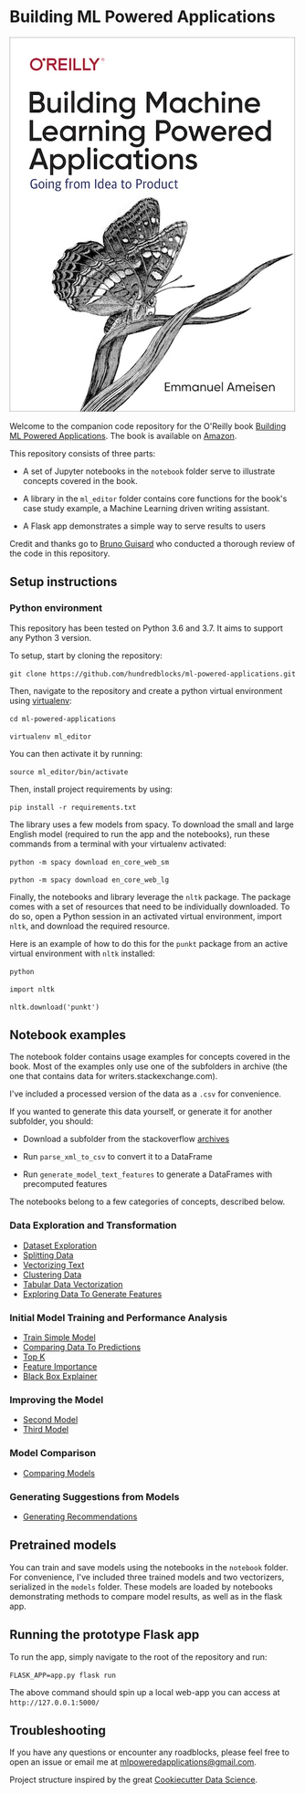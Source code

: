# Building ML Powered Applications

![Book cover](/images/ML_Powered_cover.jpg)

Welcome to the companion code repository for the O'Reilly book
[Building ML Powered Applications](http://bit.ly/mlpowered-oreilly).
The book is available on [Amazon](http://bit.ly/mlpowered).

This repository consists of three parts:
- A set of Jupyter notebooks in the `notebook` folder serve to illustrate
concepts covered in the book.

- A library in the `ml_editor` folder contains core functions for the book's
case study example, a Machine Learning driven writing assistant.

- A Flask app demonstrates a simple way to serve results to users

Credit and thanks go to [Bruno Guisard](https://www.linkedin.com/in/bruno-guisard/)
who conducted a thorough review of the code in this repository.

## Setup instructions

### Python environment

This repository has been tested on Python 3.6 and 3.7. It aims to support any
Python 3 version.

To setup, start by cloning the repository:

`git clone https://github.com/hundredblocks/ml-powered-applications.git`

Then, navigate to the repository and create a python virtual environment using
[virtualenv](https://pypi.org/project/virtualenv/):

`cd ml-powered-applications`

`virtualenv ml_editor`

You can then activate it by running:

`source ml_editor/bin/activate`

Then, install project requirements by using:

`pip install -r requirements.txt`

The library uses a few models from spacy. To download the small and large
English model (required to run the app and the notebooks), run these commands
from a terminal with your virtualenv activated:

`python -m spacy download en_core_web_sm`

`python -m spacy download en_core_web_lg`

Finally, the notebooks and library leverage the `nltk` package.
The package comes with a set of resources that need to be individually downloaded.
To do so, open a Python session in an activated virtual environment, import
`nltk`, and download the required resource.

Here is an example of how to do this for the `punkt` package from an active
virtual environment with `nltk` installed:

`python`

`import nltk`

`nltk.download('punkt')`

## Notebook examples

The notebook folder contains usage examples for concepts covered in the book.
Most of the examples only use one of the subfolders in archive (the one that
contains data for writers.stackexchange.com).

I've included a processed version of the data as a `.csv` for convenience.

If you wanted to generate this data yourself, or generate it for another subfolder,
you should:

- Download a subfolder from the stackoverflow [archives][archives]

- Run `parse_xml_to_csv` to convert it to a DataFrame

- Run `generate_model_text_features` to generate a DataFrames with precomputed
features

[archives]: https://archive.org/details/stackexchange

The notebooks belong to a few categories of concepts, described below.

### Data Exploration and Transformation

- [Dataset Exploration][DatasetExploration]
- [Splitting Data][SplittingData]
- [Vectorizing Text][VectorizingText]
- [Clustering Data][ClusteringData]
- [Tabular Data Vectorization][TabularDataVectorization]
- [Exploring Data To Generate Features][ExploringDataToGenerateFeatures]

### Initial Model Training and Performance Analysis

- [Train Simple Model][TrainSimpleModel]
- [Comparing Data To Predictions][ComparingDataToPredictions]
- [Top K][TopK]
- [Feature Importance][FeatureImportance]
- [Black Box Explainer][BlackBoxExplainer]

### Improving the Model

- [Second Model][SecondModel]
- [Third Model][ThirdModel]

### Model Comparison

- [Comparing Models][ComparingModels]

### Generating Suggestions from Models

- [Generating Recommendations][GeneratingRecommendations]

[BlackBoxExplainer]: ./notebooks/black_box_explainer.ipynb
[ClusteringData]: ./notebooks/clustering_data.ipynb
[ComparingDataToPredictions]: ./notebooks/comparing_data_to_predictions.ipynb
[ComparingModels]: ./notebooks/comparing_models.ipynb
[DatasetExploration]: ./notebooks/dataset_exploration.ipynb
[ExploringDataToGenerateFeatures]: ./notebooks/exploring_data_to_generate_features.ipynb
[FeatureImportance]: ./notebooks/feature_importance.ipynb
[GeneratingRecommendations]: ./notebooks/generating_recommendations.ipynb
[SecondModel]: ./notebooks/second_model.ipynb
[SplittingData]: ./notebooks/splitting_data.ipynb
[TabularDataVectorization]: ./notebooks/tabular_data_vectorization.ipynb
[ThirdModel]: ./notebooks/third_model.ipynb
[TopK]: ./notebooks/top_k.ipynb
[TrainSimpleModel]: ./notebooks/train_simple_model.ipynb
[VectorizingText]: ./notebooks/vectorizing_text.ipynb

## Pretrained models

You can train and save models using the notebooks in the `notebook` folder.
For convenience, I've included three trained models and two vectorizers,
serialized in the `models` folder.
These models are loaded by notebooks demonstrating methods to compare model
results, as well as in the flask app.

## Running the prototype Flask app

To run the app, simply navigate to the root of the repository and run:

`FLASK_APP=app.py flask run`

The above command should spin up a local web-app you can access at
`http://127.0.0.1:5000/`

## Troubleshooting

If you have any questions or encounter any roadblocks, please feel free to open
an issue or email me at mlpoweredapplications@gmail.com.


Project structure inspired by the great [Cookiecutter Data Science](https://drivendata.github.io/cookiecutter-data-science/).
